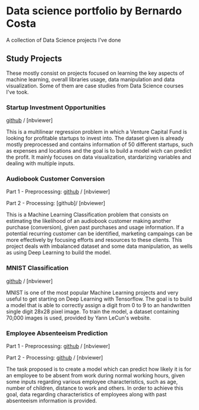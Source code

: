# Data science portfolio by Bernardo Costa
 A collection of Data Science projects I've done

## Study Projects
These mostly consist on projects focused on learning the key aspects of machine learning,  overall libraries usage, data manipulation and data visualization. Some of them are case studies from Data Science courses I've took. 

### Startup Investment Opportunities
[github](https://github.com/bernardo-mcosta/data-science-projects/blob/main/notebooks/startup-opportunities/startup-opportunities.ipynb) / [nbviewer]

This is a multilinear regression problem in which a Venture Capital Fund is looking for profitable startups to invest into. The dataset given is already mostly preprocessed and contains information of 50 different startups, such as expenses and locations and the goal is to build a model wich can predict the profit. It mainly focuses on data visualization, stardarizing variables and dealing with multiple inputs. 

### Audiobook Customer Conversion
Part 1 - Preprocessing: [github]() / [nbviewer]

Part 2 - Processing: [github]/ [nbviewer]

This is a Machine Learning Classification problem that consists on estimating the likelihood of an audiobook customer making another purchase (conversion), given past purchases and usage information. If a potential recurring customer can be identified, marketing campaings can be more effectively by focusing efforts and resources to these clients. This project deals with imbalanced dataset and some data manipulation, as wells as using Deep Learning to build the model. 

### MNIST Classification

[github](https://github.com/bernardo-mcosta/data-science-projects/blob/main/notebooks/mnist-tensorflow.ipynb) / [nbviewer]

MNIST is one of the most popular Machine Learning projects and very useful to get starting on Deep Learning with Tensorflow. The goal is to build a model that is able to correctly assign a digit from 0 to 9 to an handwritten single digit 28x28 pixel image. To train the model, a dataset containing 70,000 images is used, provided by Yann LeCun's website.

### Employee Absenteeism Prediction

Part 1 - Preprocessing: [github](https://github.com/bernardo-mcosta/data-science-projects/blob/main/notebooks/absenteeism-prediction/Abstenteeism_Preprocessing.ipynb) / [nbviewer]

Part 2 - Processing: [github](https://github.com/bernardo-mcosta/data-science-projects/blob/main/notebooks/absenteeism-prediction/Abstenteeism_Processing.ipynb) / [nbviewer]

The task proposed is to create a model which can predict how likely it is for an employee to be absent from work during normal working hours, given some inputs regarding various employee characteristics, such as age, number of children, distance to work and others. In order to achieve this goal, data regarding characteristics of employees along with past absenteeism information is provided.
